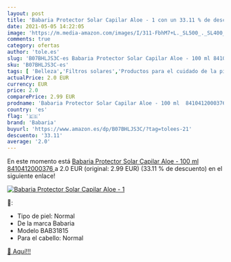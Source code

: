 ```yaml
---
layout: post
title: 'Babaria Protector Solar Capilar Aloe - 1 con un 33.11 % de descuento'
date: 2021-05-05 14:22:05
image: 'https://m.media-amazon.com/images/I/311-FbhM7+L._SL500_._SL400_.jpg'
comments: true
category: ofertas
author: 'tole.es'
slug: 'B07BHLJS3C-es Babaria Protector Solar Capilar Aloe - 100 ml 8410412000376'
sku: 'B07BHLJS3C-es'
tags: [ 'Belleza','Filtros solares','Productos para el cuidado de la piel','Protectores solares y bronceado','babaria', ]
actualPrice: 2.0 EUR
currency: EUR
price: 2.0
comparePrice: 2.99 EUR
prodname: 'Babaria Protector Solar Capilar Aloe - 100 ml  8410412000376 '
country: 'es'
flag: '🇪🇸'
brand: 'Babaria'
buyurl: 'https://www.amazon.es/dp/B07BHLJS3C/?tag=tolees-21'
descuento: '33.11'
average: '2.0'
---
```


En este momento está [Babaria Protector Solar Capilar Aloe - 100 ml  8410412000376 ](https://www.amazon.es/dp/B07BHLJS3C/?tag=tolees-21) a 2.0 EUR (original: 2.99 EUR) (33.11 %  de descuento) en el siguiente enlace!

[![Babaria Protector Solar Capilar Aloe - 1](https://m.media-amazon.com/images/I/311-FbhM7+L._SL500_._SL400_.jpg)](https://www.amazon.es/dp/B07BHLJS3C/?tag=tolees-21)

🔎:

- Tipo de piel: Normal
- De la marca Babaria
- Modelo BAB31815
- Para el cabello: Normal

[🛒 Aquí!!!](https://www.amazon.es/dp/B07BHLJS3C/?tag=tolees-21)

